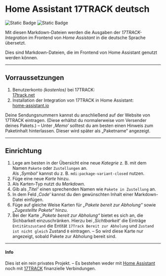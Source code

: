 # Home Assistant 17TRACK deutsch


![Static Badge](https://img.shields.io/badge/Home_Assistant-2024.10.0-3BC5F3?logo=homeassistant&logoColor=white&logoSize=auto&label=Home%20Assistant&labelColor=3BC5F3&color=grey) ![Static Badge](https://img.shields.io/badge/17-TRACK-FF8C00?logoSize=auto&labelColor=FF8C00&color=003A9B&)


Mit diesen Markdown-Dateien werden die Ausgaben der _17TRACK-Integration_ im Frontend von _Home Assistant_ in die deutsche Sprache übersetzt.

Dies sind Markdown-Dateien, die im Frontend von Home Assistant genutzt werden können.

---

## Vorraussetzungen
1. Benutzerkonto _(kostenlos)_ bei 17TRACK:  
   [17track.net](https://www.17track.net/de)
1. Installation der Integration von 17TRACK in Home Assistant:  
   [home-assistant.io](https://www.home-assistant.io/integrations/seventeentrack/)

Deine Sendungsnummern kannst du anschließend auf der Website von 17TRACK eintragen. (Diese erhältst du normalerweise vom Versender deines Pakets.) – Unter _‚Memo‘_ solltest du am besten einen Hinweis zum Paketinhalt hinterlassen. Dieser wird später als „Paketname“ angezeigt.

---

## Einrichtung
1. Lege am besten in der Übersicht eine neue _Kategrie_ z. B. mit dem Namen ``Pakete`` oder ``Zustellungen`` an.  
   Als _‚Symbol‘_ kannst du z. B. ``mdi:package-variant-closed`` nutzen.
1. Füge eine neue _Karte_ hinzu.
1. Als Karten-Typ nutzt du _Markdown_.
1. Gib als _‚Titel‘_ einen sprechenden Namen wie ``Pakete in Zustellung`` an.
1. In dem Feld _‚Code‘_ kannst du den gewünschten Inhalt einer Markdown-Datei einfügen.
1. Füge auf gleiche Weise Karten für _„Pakete bereit zur Abholung“_ sowie _„Zugestellte Pakete“_ hinzu.
1. Bei der Karte _„Pakete bereit zur Abholung“_ bietet es sich an, die Sichbarkeit einzuschränken. Hierzu bei _‚Sichtbarkeit‘_ die Einträge ``Entitätszustand`` die Entität ``17Track Bereit zur Abholung`` und ``Zustand ist nicht gleich`` Zustand ``0`` eintragen. – So wird diese Karte nur angezeigt, sobald Pakete zur Abholung bereit sind.

---

#### Info
Dies ist ein rein privates Projekt. – Es bestehen weder mit [Home Assistant](https://www.home-assistant.io/) noch mit [17TRACK](https://www.17track.net/de) finanzielle Verbindungen.
